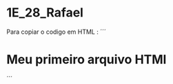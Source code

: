 # 1E_28_Rafael

Para copiar o codigo em HTML :
´´´
<html>
  <h1>Meu primeiro arquivo HTMl</h1>
    </html>
´´´
